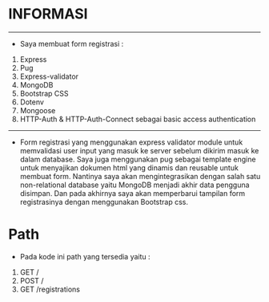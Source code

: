 # INFORMASI
----------------
- Saya membuat form registrasi :
1. Express
2. Pug
3. Express-validator
4. MongoDB
5. Bootstrap CSS
6. Dotenv
7. Mongoose
8. HTTP-Auth & HTTP-Auth-Connect sebagai basic access authentication
----------------
- Form registrasi yang menggunakan express validator module untuk memvalidasi user input yang masuk ke server sebelum dikirim masuk ke dalam database. Saya juga menggunakan pug sebagai template engine untuk menyajikan dokumen html yang dinamis dan reusable untuk membuat form. Nantinya saya akan mengintegrasikan dengan salah satu non-relational database yaitu MongoDB menjadi akhir data pengguna disimpan. Dan pada akhirnya saya akan memperbarui tampilan form registrasinya dengan menggunakan Bootstrap css.

# Path
- Pada kode ini path yang tersedia yaitu :
1. GET   /
2. POST /
3. GET /registrations
